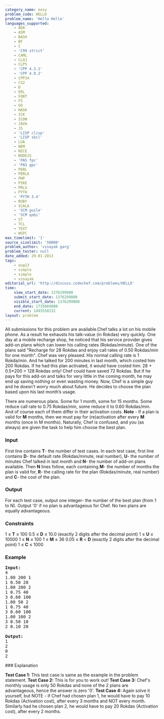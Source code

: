 ```yaml
---
category_name: easy
problem_code: HELLO
problem_name: 'Hello Hello'
languages_supported:
    - ADA
    - ASM
    - BASH
    - BF
    - C
    - 'C99 strict'
    - CAML
    - CLOJ
    - CLPS
    - 'CPP 4.3.2'
    - 'CPP 4.9.2'
    - CPP14
    - CS2
    - D
    - ERL
    - FORT
    - FS
    - GO
    - HASK
    - ICK
    - ICON
    - JAVA
    - JS
    - 'LISP clisp'
    - 'LISP sbcl'
    - LUA
    - NEM
    - NICE
    - NODEJS
    - 'PAS fpc'
    - 'PAS gpc'
    - PERL
    - PERL6
    - PHP
    - PIKE
    - PRLG
    - PYTH
    - 'PYTH 3.4'
    - RUBY
    - SCALA
    - 'SCM guile'
    - 'SCM qobi'
    - ST
    - TCL
    - TEXT
    - WSPC
max_timelimit: '1'
source_sizelimit: '50000'
problem_author: 'vinayak garg'
problem_tester: null
date_added: 29-01-2013
tags:
    - aug13
    - simple
    - simple
    - vinayak
editorial_url: 'http://discuss.codechef.com/problems/HELLO'
time:
    view_start_date: 1376299800
    submit_start_date: 1376299800
    visible_start_date: 1376299800
    end_date: 1735669800
    current: 1493558152
layout: problem
---
```

All submissions for this problem are available.Chef talks a lot on his mobile phone. As a result he exhausts his talk-value (in Rokdas) very quickly. One day at a mobile recharge shop, he noticed that his service provider gives add-on plans which can lower his calling rates (Rokdas/minute). One of the plans said "Recharge for 28 Rokdas and enjoy call rates of 0.50 Rokdas/min for one month". Chef was very pleased. His normal calling rate is 1 Rokda/min. And he talked for 200 minutes in last month, which costed him 200 Rokdas. If he had this plan activated, it would have costed him: 28 + 0.5\*200 = 128 Rokdas only! Chef could have saved 72 Rokdas. But if he pays for this add-on and talks for very little in the coming month, he may end up saving nothing or even wasting money. Now, Chef is a simple guy and he doesn't worry much about future. He decides to choose the plan based upon his last month’s usage.

There are numerous plans. Some for 1 month, some for 15 months. Some reduce call rate to 0.75 Rokdas/min, some reduce it to 0.60 Rokdas/min. And of course each of them differ in their activation costs. **Note** - If a plan is valid for **M** months, then we must pay for (re)activation after every **M** months (once in M months). Naturally, Chef is confused, and you (as always) are given the task to help him choose the best plan.

### Input

First line contains **T**- the number of test cases. In each test case, first line contains **D**- the default rate (Rokdas/minute, real number), **U**- the number of minutes Chef talked in last month and **N**- the number of add-on plans available. Then **N** lines follow, each containing **M**- the number of months the plan is valid for, **R**- the calling rate for the plan (Rokdas/minute, real number) and **C**- the cost of the plan.

### Output

For each test case, output one integer- the number of the best plan (from 1 to N). Output '0' if no plan is advantageous for Chef. No two plans are equally advantageous.

### Constraints

1 ≤ **T** ≤ 100
0.5 ≤ **D** ≤ 10.0 (exactly 2 digits after the decimal point)
1 ≤ **U** ≤ 10000
1 ≤ **N** ≤ 100
1 ≤ **M** ≤ 36
0.05 ≤ **R** < **D** (exactly 2 digits after the decimal point)
1 ≤ **C** ≤ 1000

### Example

<pre>
<b>Input:</b>
4
1.00 200 1
1 0.50 28
1.00 200 2
1 0.75 40
3 0.60 100
1.00 50 2
1 0.75 40
3 0.60 100
1.00 100 2
3 0.50 10
2 0.10 20

<b>Output:</b>
1
2
0
2
</pre>### Explanation

**Test Case 1:** This test case is same as the example in the problem statement.
**Test Case 2:** This is for you to work out!
**Test Case 3:** Chef's monthly usage is only 50 Rokdas and none of the 2 plans are advantageous, hence the answer is zero '0'.
**Test Case 4:** Again solve it yourself, but NOTE - if Chef had chosen plan 1, he would have to pay 10 Rokdas (Activation cost), after every 3 months and NOT every month. Similarly had he chosen plan 2, he would have to pay 20 Rokdas (Activation cost), after every 2 months.
